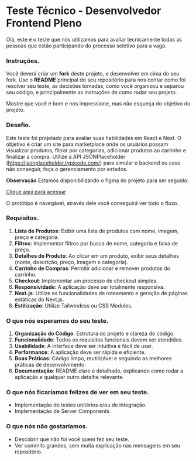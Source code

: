 # Teste Técnico - Desenvolvedor Frontend Pleno

Olá, este é o teste que nós utilizamos para avaliar tecnicamente todas as pessoas que estão participando do processo seletivo para a vaga.

### Instruções.
Você deverá criar um **fork** deste projeto, e desenvolver em cima do seu fork. Use o **README** principal do seu repositório para nos contar como foi resolver seu teste, as decisões tomadas, como você organizou e separou seu código, e principalmente as instruções de como rodar seu projeto.

Mostre que você é bom e nos impressione, mas não esqueça do objetivo do projeto.

### Desafio.
Este teste foi projetado para avaliar suas habilidades em React e Next. O objetivo é criar um site para marketplace onde os usuários possam visualizar produtos, filtrar por categorias, adicionar produtos ao carrinho e finalizar a compra. Utilize a API JSONPlaceholder (https://jsonplaceholder.typicode.com/) para simular o backend ou caso não conseguir, faça o gerenciamento por estados.

**Observação**
Estamos disponibilizando o figma do projeto para ser seguido: 

[Clique aqui para acessar](https://www.figma.com/design/t3XDiGItGX4GAHtGavTT25/E-commerce-FLOW?node-id=0-1&t=jhTM13489cfiVXfI-1)

O protótipo é navegável, através dele você conseguirá ver todo o fluxo.

### Requisitos.
1. **Lista de Produtos**: Exibir uma lista de produtos com nome, imagem, preço e categoria.
2. **Filtros**: Implementar filtros por busca de nome, categoria e faixa de preço.
3. **Detalhes do Produto**: Ao clicar em um produto, exibir seus detalhes (nome, descrição, preço, imagem e categoria).
4. **Carrinho de Compras**: Permitir adicionar e remover produtos do carrinho.
5. **Checkout**: Implementar um processo de checkout simples.
6. **Responsividade**: A aplicação deve ser totalmente responsiva.
7. **Next.js**: Utilize as funcionalidades de roteamento e geração de páginas estáticas do Next.js.
8. **Estilização**: Utilize Tailwindcss ou CSS Modules.

### O que nós esperamos do seu teste.
1. **Organização do Código**: Estrutura do projeto e clareza do código.
2. **Funcionalidade**: Todos os requisitos funcionais devem ser atendidos.
3. **Usabilidade**: A interface deve ser intuitiva e fácil de usar.
4. **Performance**: A aplicação deve ser rápida e eficiente.
5. **Boas Práticas**: Código limpo, reutilizável e seguindo as melhores práticas de desenvolvimento.
6. **Documentação**: README claro e detalhado, explicando como rodar a aplicação e qualquer outro detalhe relevante.

### O que nós ficaríamos felizes de ver em seu teste.
- Implementação de testes unitários e/ou de integração.
- Implementação de Server Components.

### O que nós não gostaríamos.
- Descobrir que não foi você quem fez seu teste.
- Ver commits grandes, sem muita explicação nas mensagens em seu repositório.